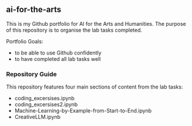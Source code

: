 ## ai-for-the-arts
This is my Github portfolio for AI for the Arts and Humanities. The purpose of this repository is to organise the lab tasks completed.  

Portfolio Goals:
- to be able to use Github confidently
- to have completed all lab tasks well

### Repository Guide
This repository features four main sections of content from the lab tasks:
  - coding_excersises.ipynb
  - coding_excersises2.ipynb
  - Machine-Learning-by-Example-from-Start-to-End.ipynb
  - CreativeLLM.ipynb
